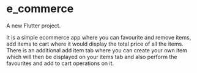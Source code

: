# e_commerce

A new Flutter project.

It is a simple ecommerce app where you can favourite and remove items, add items to cart where it would display the total price of all the items.
There is an additional add item tab where you can create your own item which will then be displayed on your items tab and also perform the favourites and add to cart operations on it.

